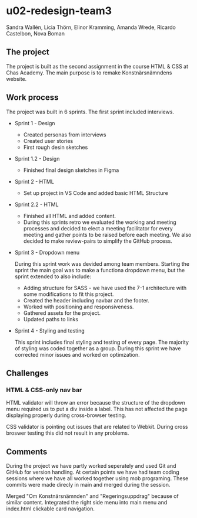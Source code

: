 # u02-redesign-team3

Sandra Wallén, Licia Thörn, Elinor Kramming, Amanda Wrede, Ricardo Castelbon, Nova Boman

## The project

The project is built as the second assignment in the course HTML & CSS at Chas Academy.
The main purpose is to remake Konstnärsnämndens website.

## Work process

The project was built in 6 sprints. The first sprint included interviews.

- Sprint 1 - Design

  - Created personas from interviews
  - Created user stories
  - First rough desin sketches

- Sprint 1.2 - Design

  - Finished final design sketches in Figma

- Sprint 2 - HTML

  - Set up project in VS Code and added basic HTML Structure

- Sprint 2.2 - HTML

  - Finished all HTML and added content.
  - During this sprints retro we evaluated the working and meeting processes and decided to elect
    a meeting facilitator for every meeting and gather points to be raised before each meeting.
    We also decided to make review-pairs to simplify the GitHub process.

- Sprint 3 - Dropdown menu

  During this sprint work was devided among team members. Starting the sprint the main goal was to make
  a functiona dropdown menu, but the sprint extended to also include:

  - Adding structure for SASS - we have used the 7-1 architecture with some modifications to fit this project.
  - Created the header including navbar and the footer.
  - Worked with positioning and responsiveness.
  - Gathered assets for the project.
  - Updated paths to links

- Sprint 4 - Styling and testing

  This sprint includes final styling and testing of every page.
  The majority of styling was coded together as a group.
  During this sprint we have corrected minor issues and worked on optimzation.

## Challenges

### HTML & CSS-only nav bar

HTML validator will throw an error because the structure of the dropdown menu required us to put a div inside a label.
This has not affected the page displaying properly during cross-browser testing.

CSS validator is pointing out issues that are related to Webkit.
During cross broswer testing this did not result in any problems.

## Comments

During the project we have partly worked seperately and used Git and GitHub for version handling.
At certain points we have had team coding sessions where we have all worked together using mob programing.
These commits were made direcly in main and merged during the session.

Merged "Om Konstnärsnämnden" and "Regeringsuppdrag" because of similar content.
Integrated the right side menu into main menu and index.html clickable card navigation.
